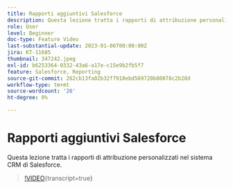 ```yaml
---
title: Rapporti aggiuntivi Salesforce
description: Questa lezione tratta i rapporti di attribuzione personalizzati nel sistema CRM di Salesforce.
role: User
level: Beginner
doc-type: Feature Video
last-substantial-update: 2023-01-06T00:00:00Z
jira: KT-11685
thumbnail: 347242.jpeg
exl-id: b6253364-0332-43a6-a17e-c15e9b2fb5f7
feature: Salesforce, Reporting
source-git-commit: 262cb13fa02b32f7918ebd569720b80078c2b28d
workflow-type: tm+mt
source-wordcount: '26'
ht-degree: 0%

---
```


# Rapporti aggiuntivi Salesforce

Questa lezione tratta i rapporti di attribuzione personalizzati nel sistema CRM di Salesforce.

>[!VIDEO](https://video.tv.adobe.com/v/347242/?learn=on){transcript=true}
